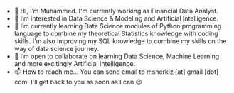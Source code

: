 - 👋 Hi, I’m Muhammed. I'm currently working as Financial Data Analyst. 
- 👀 I’m interested in Data Science & Modeling and Artificial Intelligence.
- 🌱 I’m currently learning Data Science modules of Python programming language to combine my theoretical Statistics knowledge with coding skills. I'm also improving my SQL knowledge to combine my skills on the way of data science journey.   
- 💪 I’m open to collaborate on learning Data Science, Machine Learning and more excitingly Artificial Intelligence.
- 📫 How to reach me... You can send email to msnerkiz [at] gmail [dot] com. I'll get back to you as soon as I can 😉

<!---
msddk/msddk is a ✨ special ✨ repository because its `README.md` (this file) appears on your GitHub profile.
You can click the Preview link to take a look at your changes.
--->

